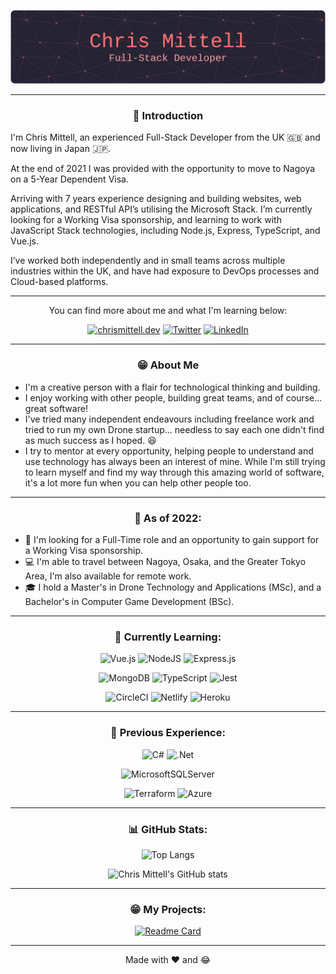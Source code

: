 <div align="center">
  
![Chris Mittell - Full-Stack Developer](/assets/github-header-image.png "Chris Mittell - Full-Stack Developer")

</div>

---

<div align="center">

### :wave: Introduction

</div>

<div align="left">

I'm Chris Mittell, an experienced Full-Stack Developer from the UK :uk: and now living in Japan :jp:.

At the end of 2021 I was provided with the opportunity to move to Nagoya on a 5-Year Dependent Visa.

Arriving with 7 years experience designing and building websites, web applications, and RESTful API’s utilising the Microsoft Stack. I’m currently looking for a Working Visa sponsorship, and learning to work with JavaScript Stack technologies, including Node.js, Express, TypeScript, and Vue.js.

I’ve worked both independently and in small teams across multiple industries within the UK, and have had exposure to DevOps processes and Cloud-based platforms.

</div>  
  
---

<div align="center">
  
You can find more about me and what I'm learning below:
  
[![chrismittell.dev](https://img.shields.io/badge/Personal_Site-%236CFECF.svg?style=for-the-badge&logo=CraftCMS&logoColor=black)](https://www.chrismittell.dev/)
[![Twitter](https://img.shields.io/badge/Twitter-%231DA1F2.svg?style=for-the-badge&logo=Twitter&logoColor=white)](https://twitter.com/CMittell)
[![LinkedIn](https://img.shields.io/badge/LinkedIn-%230077B5.svg?style=for-the-badge&logo=linkedin&logoColor=white)](https://www.linkedin.com/in/chris-mittell/)

</div>
  
---

<div align="center">

### :grin: About Me

</div>

- I'm a creative person with a flair for technological thinking and building.
- I enjoy working with other people, building great teams, and of course... great software!
- I've tried many independent endeavours including freelance work and tried to run my own Drone startup... needless to say each one didn't find as much success as I hoped. :satisfied:
- I try to mentor at every opportunity, helping people to understand and use technology has always been an interest of mine. While I'm still trying to learn myself and find my way through this amazing world of software, it's a lot more fun when you can help other people too.

---

<div align="center">

### :japan: As of 2022:

</div>
  
- :office: I'm looking for a Full-Time role and an opportunity to gain support for a Working Visa sponsorship.
- :computer: I'm able to travel between Nagoya, Osaka, and the Greater Tokyo Area, I'm also available for remote work.
- :mortar_board: I hold a Master's in Drone Technology and Applications (MSc), and a Bachelor's in Computer Game Development (BSc).

---

<div align="center">
 
### :roller_coaster: Currently Learning:

![Vue.js](https://img.shields.io/badge/Vue.js-%2335495e.svg?style=for-the-badge&logo=vuedotjs&logoColor=%234FC08D)
![NodeJS](https://img.shields.io/badge/Node.js-6DA55F?style=for-the-badge&logo=node.js&logoColor=white)
![Express.js](https://img.shields.io/badge/Express.js-%23404d59.svg?style=for-the-badge&logo=express&logoColor=%2361DAFB)

![MongoDB](https://img.shields.io/badge/MongoDB-%234ea94b.svg?style=for-the-badge&logo=mongodb&logoColor=white)
![TypeScript](https://img.shields.io/badge/TypeScript-%23007ACC.svg?style=for-the-badge&logo=typescript&logoColor=white)
![Jest](https://img.shields.io/badge/Jest-%23C21325?style=for-the-badge&logo=jest&logoColor=white)

![CircleCI](https://img.shields.io/badge/circle%20ci-%23161616.svg?style=for-the-badge&logo=circleci&logoColor=white)
![Netlify](https://img.shields.io/badge/Netlify-%23000000.svg?style=for-the-badge&logo=netlify&logoColor=#00C7B7)
![Heroku](https://img.shields.io/badge/Heroku-%23430098.svg?style=for-the-badge&logo=heroku&logoColor=white)

---

### :rainbow: Previous Experience:

![C#](https://img.shields.io/badge/C%23-%23239120.svg?style=for-the-badge&logo=c-sharp&logoColor=white)
![.Net](https://img.shields.io/badge/.NET-5C2D91?style=for-the-badge&logo=.net&logoColor=white)

![MicrosoftSQLServer](https://img.shields.io/badge/Microsoft_SQL_Server-CC2927?style=for-the-badge&logo=microsoft%20sql%20server&logoColor=white)

![Terraform](https://img.shields.io/badge/Terraform-%235835CC.svg?style=for-the-badge&logo=terraform&logoColor=white)
![Azure](https://img.shields.io/badge/Azure-%230072C6.svg?style=for-the-badge&logo=microsoftazure&logoColor=white)

<div align="center">

---

### :bar_chart: GitHub Stats:

![Top Langs](https://github-readme-stats-mittell.vercel.app/api/top-langs/?username=mittell&theme=aura_dark&layout=compact&langs_count=10)

![Chris Mittell's GitHub stats](https://github-readme-stats-mittell.vercel.app/api?username=mittell&hide=stars,contribs&show_icons=true&theme=aura_dark)

---

### :grin: My Projects:

[![Readme Card](https://github-readme-stats-mittell.vercel.app/api/pin/?username=mittell&theme=aura_dark&repo=list-maker-api)](https://github.com/mittell/list-maker-api)

---

Made with :heart: and :joy:

</div>
